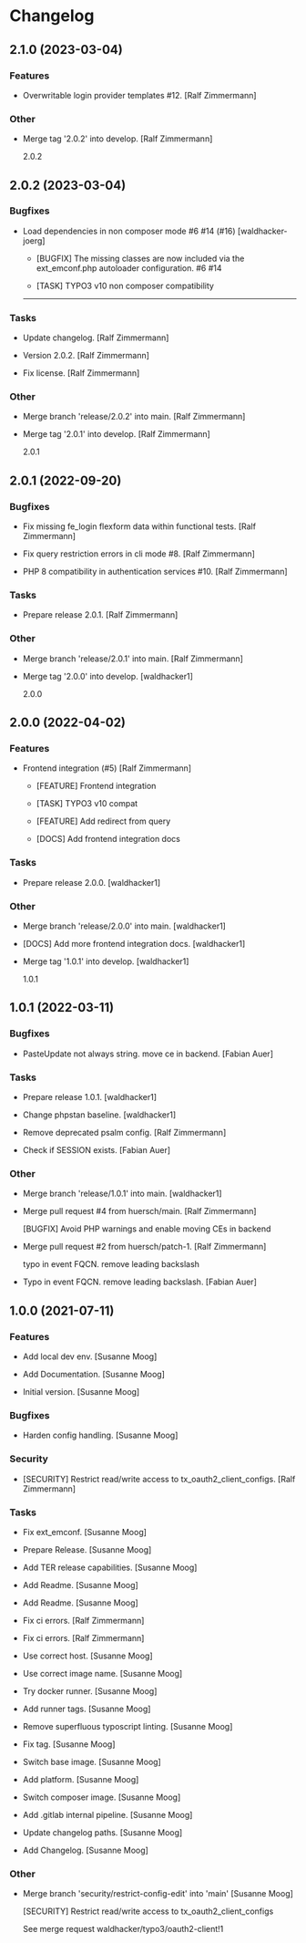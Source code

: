 # Changelog


## 2.1.0 (2023-03-04)

### Features

* Overwritable login provider templates #12. [Ralf Zimmermann]

### Other

* Merge tag '2.0.2' into develop. [Ralf Zimmermann]

  2.0.2


## 2.0.2 (2023-03-04)

### Bugfixes

* Load dependencies in non composer mode #6 #14 (#16) [waldhacker-joerg]

  * [BUGFIX] The missing classes are now included via the ext_emconf.php
  autoloader configuration. #6  #14

  * [TASK] TYPO3 v10 non composer compatibility

  ---------

### Tasks

* Update changelog. [Ralf Zimmermann]

* Version 2.0.2. [Ralf Zimmermann]

* Fix license. [Ralf Zimmermann]

### Other

* Merge branch 'release/2.0.2' into main. [Ralf Zimmermann]

* Merge tag '2.0.1' into develop. [Ralf Zimmermann]

  2.0.1


## 2.0.1 (2022-09-20)

### Bugfixes

* Fix missing fe_login flexform data within functional tests. [Ralf Zimmermann]

* Fix query restriction errors in cli mode #8. [Ralf Zimmermann]

* PHP 8 compatibility in authentication services #10. [Ralf Zimmermann]

### Tasks

* Prepare release 2.0.1. [Ralf Zimmermann]

### Other

* Merge branch 'release/2.0.1' into main. [Ralf Zimmermann]

* Merge tag '2.0.0' into develop. [waldhacker1]

  2.0.0


## 2.0.0 (2022-04-02)

### Features

* Frontend integration (#5) [Ralf Zimmermann]

  * [FEATURE] Frontend integration

  * [TASK] TYPO3 v10 compat

  * [FEATURE] Add redirect from query

  * [DOCS] Add frontend integration docs

### Tasks

* Prepare release 2.0.0. [waldhacker1]

### Other

* Merge branch 'release/2.0.0' into main. [waldhacker1]

* [DOCS] Add more frontend integration docs. [waldhacker1]

* Merge tag '1.0.1' into develop. [waldhacker1]

  1.0.1


## 1.0.1 (2022-03-11)

### Bugfixes

* PasteUpdate not always string. move ce in backend. [Fabian Auer]

### Tasks

* Prepare release 1.0.1. [waldhacker1]

* Change phpstan baseline. [waldhacker1]

* Remove deprecated psalm config. [Ralf Zimmermann]

* Check if SESSION exists. [Fabian Auer]

### Other

* Merge branch 'release/1.0.1' into main. [waldhacker1]

* Merge pull request #4 from huersch/main. [Ralf Zimmermann]

  [BUGFIX] Avoid PHP warnings and enable moving CEs in backend

* Merge pull request #2 from huersch/patch-1. [Ralf Zimmermann]

  typo in event FQCN. remove leading backslash

* Typo in event FQCN. remove leading backslash. [Fabian Auer]


## 1.0.0 (2021-07-11)

### Features

* Add local dev env. [Susanne Moog]

* Add Documentation. [Susanne Moog]

* Initial version. [Susanne Moog]

### Bugfixes

* Harden config handling. [Susanne Moog]

### Security

* [SECURITY] Restrict read/write access to tx_oauth2_client_configs. [Ralf Zimmermann]

### Tasks

* Fix ext_emconf. [Susanne Moog]

* Prepare Release. [Susanne Moog]

* Add TER release capabilities. [Susanne Moog]

* Add Readme. [Susanne Moog]

* Add Readme. [Susanne Moog]

* Fix ci errors. [Ralf Zimmermann]

* Fix ci errors. [Ralf Zimmermann]

* Use correct host. [Susanne Moog]

* Use correct image name. [Susanne Moog]

* Try docker runner. [Susanne Moog]

* Add runner tags. [Susanne Moog]

* Remove superfluous typoscript linting. [Susanne Moog]

* Fix tag. [Susanne Moog]

* Switch base image. [Susanne Moog]

* Add platform. [Susanne Moog]

* Switch composer image. [Susanne Moog]

* Add .gitlab internal pipeline. [Susanne Moog]

* Update changelog paths. [Susanne Moog]

* Add Changelog. [Susanne Moog]

### Other

* Merge branch 'security/restrict-config-edit' into 'main' [Susanne Moog]

  [SECURITY] Restrict read/write access to tx_oauth2_client_configs

  See merge request waldhacker/typo3/oauth2-client!1


